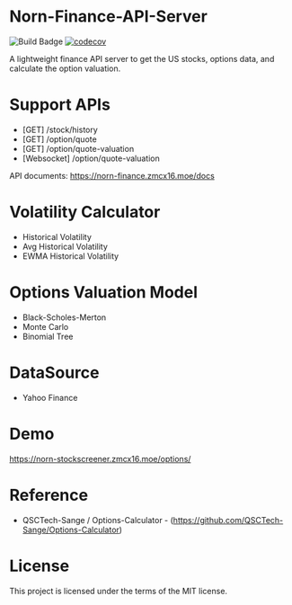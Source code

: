 # Norn-Finance-API-Server

![Build Badge](https://github.com/zmcx16/Norn-Finance-API-Server/workflows/build/badge.svg)
[![codecov](https://codecov.io/gh/zmcx16/Norn-Finance-API-Server/branch/master/graph/badge.svg?token=5KRR9JSM0C)](https://codecov.io/gh/zmcx16/Norn-Finance-API-Server)

A lightweight finance API server to get the US stocks, options data, and calculate the option valuation.

# Support APIs
* [GET]        /stock/history
* [GET]        /option/quote
* [GET]        /option/quote-valuation
* [Websocket]  /option/quote-valuation

API documents: https://norn-finance.zmcx16.moe/docs

# Volatility Calculator
* Historical Volatility
* Avg Historical Volatility
* EWMA Historical Volatility

# Options Valuation Model
* Black-Scholes-Merton
* Monte Carlo
* Binomial Tree

# DataSource 
* Yahoo Finance

# Demo
https://norn-stockscreener.zmcx16.moe/options/

# Reference
* QSCTech-Sange / Options-Calculator - (https://github.com/QSCTech-Sange/Options-Calculator)

# License
This project is licensed under the terms of the MIT license.
